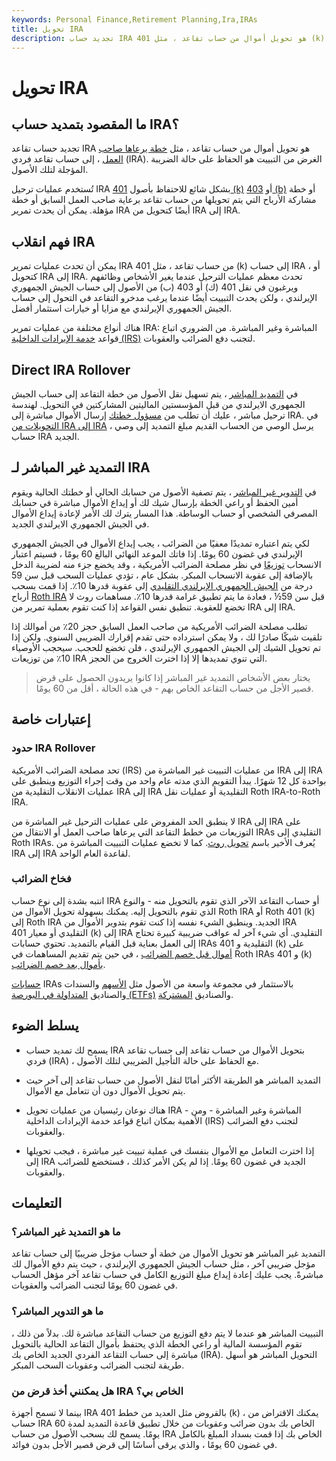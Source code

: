 ```yaml
---
keywords: Personal Finance,Retirement Planning,Ira,IRAs
title: تحويل IRA
description: تجديد حساب IRA هو تحويل أموال من حساب تقاعد ، مثل 401 (k) ، إلى حساب IRA.
---
```


# تحويل IRA
## ما المقصود بتمديد حساب IRA؟

تجديد حساب تقاعد IRA هو تحويل أموال من حساب تقاعد ، مثل [خطة يرعاها صاحب العمل](/employer_sponsored_plan) ، إلى حساب تقاعد فردي (IRA). الغرض من التبييت هو الحفاظ على حالة الضريبة المؤجلة لتلك الأصول.

تُستخدم عمليات ترحيل IRA بشكل شائع للاحتفاظ بأصول [401 (k)](/401kplan) أو [403 (b)](/403bplan) أو خطة مشاركة الأرباح التي يتم تحويلها من حساب تقاعد برعاية صاحب العمل السابق أو خطة مؤهلة. يمكن أن يحدث تمرير IRA أيضًا كتحويل من IRA إلى IRA.

## فهم انقلاب IRA

يمكن أن تحدث عمليات تمرير IRA من حساب تقاعد ، مثل 401 (k) إلى حساب IRA ، أو كتحويل IRA إلى IRA. تحدث معظم عمليات الترحيل عندما يغير الأشخاص وظائفهم ويرغبون في نقل 401 (ك) أو 403 (ب) من الأصول إلى حساب الجيش الجمهوري الإيرلندي ، ولكن يحدث التبييت أيضًا عندما يرغب مدخرو التقاعد في التحول إلى حساب الجيش الجمهوري الإيرلندي مع مزايا أو خيارات استثمار أفضل.

هناك أنواع مختلفة من عمليات تمرير IRA: المباشرة وغير المباشرة. من الضروري اتباع قواعد [خدمة الإيرادات الداخلية (IRS)](/irs) لتجنب دفع الضرائب والعقوبات.

## Direct IRA Rollover

في [التمديد المباشر](/directrollover) ، يتم تسهيل نقل الأصول من خطة التقاعد إلى حساب الجيش الجمهوري الايرلندي من قبل المؤسستين الماليتين المشاركتين في التحويل. لهندسة ترحيل مباشر ، عليك أن تطلب من [مسؤول خطتك](/plan_administrator) إرسال الأموال مباشرة إلى IRA. في [التحويلات من IRA إلى IRA](/ira-transfer) ، يرسل الوصي من الحساب القديم مبلغ التمديد إلى وصي حساب IRA الجديد.

## التمديد غير المباشر لـ IRA

في [التدوير غير المباشر](/indirect-rollover) ، يتم تصفية الأصول من حسابك الحالي أو خطتك الحالية ويقوم أمين الحفظ أو راعي الخطة بإرسال شيك لك أو إيداع الأموال مباشرة في حسابك المصرفي الشخصي أو حساب الوساطة. هذا المسار يترك لك الأمر لإعادة إيداع الأموال في الجيش الجمهوري الايرلندي الجديد.

لكي يتم اعتباره تمديدًا معفيًا من الضرائب ، يجب إيداع الأموال في الجيش الجمهوري الإيرلندي في غضون 60 يومًا. إذا فاتك الموعد النهائي البالغ 60 يومًا ، فسيتم اعتبار الانسحاب [توزيعًا](/distribution) في نظر مصلحة الضرائب الأمريكية ، وقد يخضع جزء منه لضريبة الدخل بالإضافة إلى عقوبة الانسحاب المبكر. بشكل عام ، تؤدي عمليات السحب قبل سن 59 درجة من [الجيش الجمهوري الإيرلندي التقليدي](/traditionalira) إلى عقوبة قدرها 10٪. إذا قمت بسحب أرباح [Roth IRA](/rothira) قبل سن 59½ ، فعادة ما يتم تطبيق غرامة قدرها 10٪. مساهمات روث لا تخضع للعقوبة. تنطبق نفس القواعد إذا كنت تقوم بعملية تمرير من IRA إلى IRA.

تطلب مصلحة الضرائب الأمريكية من صاحب العمل السابق حجز 20٪ من أموالك إذا تلقيت شيكًا صادرًا لك ، ولا يمكن استرداده حتى تقدم إقرارك الضريبي السنوي. ولكن إذا تم تحويل الشيك إلى الجيش الجمهوري الإيرلندي ، فلن تخضع للحجب. سيحجب الأوصياء 10٪ من توزيعات IRA التي تنوي تمديدها إلا إذا اخترت الخروج من الحجز.

>

>

> يختار بعض الأشخاص التمديد غير المباشر إذا كانوا يريدون الحصول على قرض قصير الأجل من حساب التقاعد الخاص بهم - في هذه الحالة ، أقل من 60 يومًا.

>

## إعتبارات خاصة

### حدود IRA Rollover

تحد مصلحة الضرائب الأمريكية (IRS) من عمليات التبييت غير المباشرة من IRA إلى IRA بواحدة كل 12 شهرًا. يبدأ التقويم الذي مدته عام واحد من وقت إجراء التوزيع وينطبق على عمليات الانقلاب التقليدية من IRA إلى IRA التقليدية أو عمليات نقل Roth IRA-to-Roth IRA.

لا ينطبق الحد المفروض على عمليات الترحيل غير المباشرة من IRA إلى IRA على التوزيعات من خطط التقاعد التي يرعاها صاحب العمل أو الانتقال من IRAs التقليدي إلى Roth IRAs. يُعرف الأخير باسم [تحويل روث](/iraconversion). كما لا تخضع عمليات التبييت المباشرة من IRA إلى IRA لقاعدة العام الواحد.

### فخاخ الضرائب

انتبه بشدة إلى نوع حساب IRA أو حساب التقاعد الآخر الذي تقوم بالتحويل منه - والنوع الذي تقوم بالتحويل إليه. يمكنك بسهولة تحويل الأموال من Roth IRA أو Roth 401 (k) إلى Roth IRA الجديد. وينطبق الشيء نفسه إذا كنت تقوم بتدوير الأموال من IRA التقليدي أو معيار 401 (k) إلى IRA التقليدي. أي شيء آخر له عواقب ضريبية كبيرة تحتاج إلى العمل بعناية قبل القيام بالتمديد. تحتوي حسابات IRAs التقليدية و 401 (k) على [أموال قبل خصم الضرائب](/pretaxcontribution) ، في حين يتم تقديم المساهمات في Roth IRAs و 401 (k) [بأموال بعد خصم الضرائب](/aftertaxcontribution).

[حسابات](/bond) IRAs بالاستثمار في مجموعة واسعة من الأصول مثل [الأسهم](/stock) والسندات والصناديق [المتداولة في البورصة (ETFs)](/etf) والصناديق [المشتركة](/mutualfund).

>

## يسلط الضوء

- يسمح لك تمديد حساب IRA بتحويل الأموال من حساب تقاعد إلى حساب تقاعد فردي (IRA) ، مع الحفاظ على حالة التأجيل الضريبي لتلك الأصول.

- التمديد المباشر هو الطريقة الأكثر أمانًا لنقل الأصول من حساب تقاعد إلى آخر حيث يتم تحويل الأموال دون أن تتعامل مع الأموال.

- هناك نوعان رئيسيان من عمليات تحويل IRA - المباشرة وغير المباشرة - ومن الأهمية بمكان اتباع قواعد خدمة الإيرادات الداخلية (IRS) لتجنب دفع الضرائب والعقوبات.

- إذا اخترت التعامل مع الأموال بنفسك في عملية تبييت غير مباشرة ، فيجب تحويلها إلى IRA الجديد في غضون 60 يومًا. إذا لم يكن الأمر كذلك ، فستخضع للضرائب والعقوبات.

## التعليمات

### ما هو التمديد غير المباشر؟

التمديد غير المباشر هو تحويل الأموال من خطة أو حساب مؤجل ضريبيًا إلى حساب تقاعد مؤجل ضريبي آخر ، مثل حساب الجيش الجمهوري الإيرلندي ، حيث يتم دفع الأموال لك مباشرةً. يجب عليك إعادة إيداع مبلغ التوزيع الكامل في حساب تقاعد آخر مؤهل الحساب في غضون 60 يومًا لتجنب الضرائب والعقوبات.

### ما هو التدوير المباشر؟

التبييت المباشر هو عندما لا يتم دفع التوزيع من حساب التقاعد مباشرة لك. بدلاً من ذلك ، تقوم المؤسسة المالية أو راعي الخطة الذي يحتفظ بأموال التقاعد الحالية بالتحويل مباشرة إلى حساب التقاعد الفردي الجديد الخاص بك (IRA). التحويل المباشر هو أسهل طريقة لتجنب الضرائب وعقوبات السحب المبكر.

### هل يمكنني أخذ قرض من IRA الخاص بي؟

بينما لا تسمح أجهزة IRA بالقروض مثل العديد من خطط 401 (k) ، يمكنك الاقتراض من حساب IRA الخاص بك بدون ضرائب وعقوبات من خلال تطبيق قاعدة التمديد لمدة 60 يومًا. يسمح لك بسحب الأصول من حساب IRA الخاص بك إذا قمت بسداد المبلغ بالكامل في غضون 60 يومًا ، والذي يرقى أساسًا إلى قرض قصير الأجل بدون فوائد.

